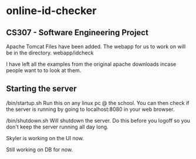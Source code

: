 online-id-checker
=================

CS307 - Software Engineering Project
----------------------
Apache Tomcat Files have been added.
The webapp for us to work on will be in the directory.
    webapp/idcheck

I have left all the examples from the original apache downloads incase people want to to look at them.


Starting the server
----------------------
/bin/startup.sh
Run this on any linux pc @ the school. You can then check if the server is running by going to localhost:8080 in your web browser.

/bin/shutdown.sh
Will shutdown the server. Do this before you logoff so you don't keep the server running all day long. 

Skyler is working on the UI now. 

Still working on DB for now. 
